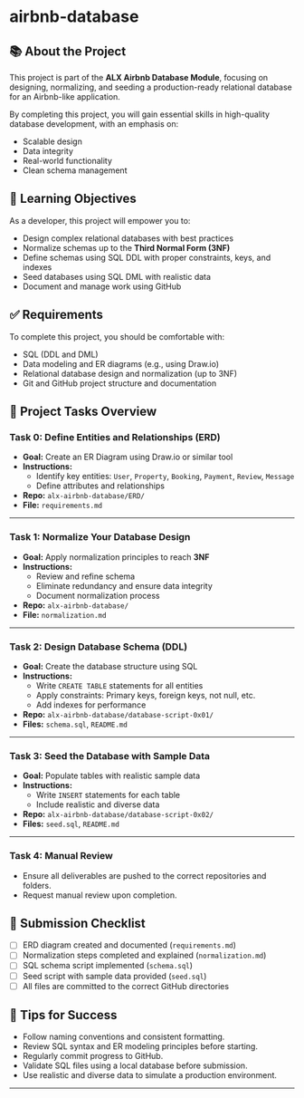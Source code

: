 # airbnb-database

## 📚 About the Project

This project is part of the **ALX Airbnb Database Module**, focusing on designing, normalizing, and seeding a production-ready relational database for an Airbnb-like application.

By completing this project, you will gain essential skills in high-quality database development, with an emphasis on:
- Scalable design
- Data integrity
- Real-world functionality
- Clean schema management

## 🎯 Learning Objectives

As a developer, this project will empower you to:

- Design complex relational databases with best practices
- Normalize schemas up to the **Third Normal Form (3NF)**
- Define schemas using SQL DDL with proper constraints, keys, and indexes
- Seed databases using SQL DML with realistic data
- Document and manage work using GitHub

## ✅ Requirements

To complete this project, you should be comfortable with:

- SQL (DDL and DML)
- Data modeling and ER diagrams (e.g., using Draw.io)
- Relational database design and normalization (up to 3NF)
- Git and GitHub project structure and documentation

## 🔑 Project Tasks Overview

### Task 0: Define Entities and Relationships (ERD)

- **Goal:** Create an ER Diagram using Draw.io or similar tool
- **Instructions:**
  - Identify key entities: `User`, `Property`, `Booking`, `Payment`, `Review`, `Message`
  - Define attributes and relationships
- **Repo:** `alx-airbnb-database/ERD/`
- **File:** `requirements.md`

---

### Task 1: Normalize Your Database Design

- **Goal:** Apply normalization principles to reach **3NF**
- **Instructions:**
  - Review and refine schema
  - Eliminate redundancy and ensure data integrity
  - Document normalization process
- **Repo:** `alx-airbnb-database/`
- **File:** `normalization.md`

---

### Task 2: Design Database Schema (DDL)

- **Goal:** Create the database structure using SQL
- **Instructions:**
  - Write `CREATE TABLE` statements for all entities
  - Apply constraints: Primary keys, foreign keys, not null, etc.
  - Add indexes for performance
- **Repo:** `alx-airbnb-database/database-script-0x01/`
- **Files:** `schema.sql`, `README.md`

---

### Task 3: Seed the Database with Sample Data

- **Goal:** Populate tables with realistic sample data
- **Instructions:**
  - Write `INSERT` statements for each table
  - Include realistic and diverse data
- **Repo:** `alx-airbnb-database/database-script-0x02/`
- **Files:** `seed.sql`, `README.md`

---

### Task 4: Manual Review

- Ensure all deliverables are pushed to the correct repositories and folders.
- Request manual review upon completion.

## 🚀 Submission Checklist

- [ ] ERD diagram created and documented (`requirements.md`)
- [ ] Normalization steps completed and explained (`normalization.md`)
- [ ] SQL schema script implemented (`schema.sql`)
- [ ] Seed script with sample data provided (`seed.sql`)
- [ ] All files are committed to the correct GitHub directories

## 🧠 Tips for Success

- Follow naming conventions and consistent formatting.
- Review SQL syntax and ER modeling principles before starting.
- Regularly commit progress to GitHub.
- Validate SQL files using a local database before submission.
- Use realistic and diverse data to simulate a production environment.

---